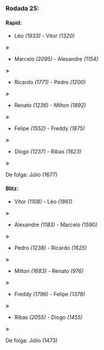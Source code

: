 ### Rodada 25:

#### Rapid:

* Léo *(1933)*     -     Vitor *(1320)*

 **>** 
* Marcelo *(2095)*     -     Alexandre *(1154)*

 **>** 
* Ricardo *(1771)*     -     Pedro *(1200)*

 **>** 
* Renato *(1236)*     -     Milton *(1892)*

 **>** 
* Felipe *(1552)*     -     Freddy *(1875)*

 **>** 
* Diogo *(1237)*     -     Ribas *(1623)*

 **>** 

De folga: Júlio (1677)

#### Blitz:

* Vitor *(1108)*     -     Léo *(1861)*

 **>** 
* Alexandre *(1183)*     -     Marcelo *(1590)*

 **>** 
* Pedro *(1238)*     -     Ricardo *(1625)*

 **>** 
* Milton *(1683)*     -     Renato *(976)*

 **>** 
* Freddy *(1796)*     -     Felipe *(1378)*

 **>** 
* Ribas *(2055)*     -     Diogo *(1455)*

 **>** 

De folga: Júlio (1473)

